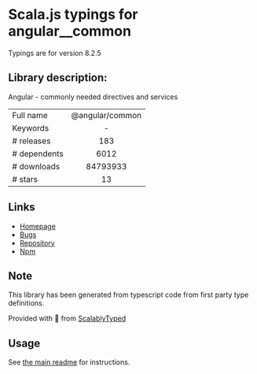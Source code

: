 
# Scala.js typings for angular__common

Typings are for version 8.2.5

## Library description:
Angular - commonly needed directives and services

|                    |                 |
| ------------------ | :-------------: |
| Full name          | @angular/common |
| Keywords           | - |
| # releases         | 183 |
| # dependents       | 6012 |
| # downloads        | 84793933 |
| # stars            | 13 |

## Links
- [Homepage](https://github.com/angular/angular#readme)
- [Bugs](https://github.com/angular/angular/issues)
- [Repository](https://github.com/angular/angular)
- [Npm](https://www.npmjs.com/package/%40angular%2Fcommon)
    


## Note
This library has been generated from typescript code from first party type definitions.

Provided with :purple_heart: from [ScalablyTyped](https://github.com/oyvindberg/ScalablyTyped)

## Usage
See [the main readme](../../readme.md) for instructions.



